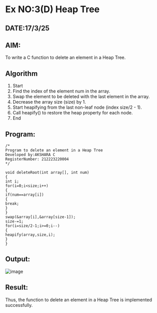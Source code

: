 # Ex NO:3(D) Heap Tree
## DATE:17/3/25
## AIM:
To write a C function to delete an element in a Heap Tree.

## Algorithm
1. Start
2. Find the index of the element num in the array.
3. Swap the element to be deleted with the last element in the array.
4. Decrease the array size (size) by 1.
5. Start heapifying from the last non-leaf node (index size/2 - 1).
6. Call heapify() to restore the heap property for each node.
7. End

## Program:
```
/*
Program to delete an element in a Heap Tree
Developed by:AKSHARA C 
RegisterNumber: 212223220004
*/
```
```
void deleteRoot(int array[], int num)
{
int i; 
for(i=0;i<size;i++)
{
if(num==array[i])
{
break;
}
}
swap(&array[i],&array[size-1]); 
size-=1;
for(i=size/2-1;i>=0;i--)
{
heapify(array,size,i);
}
}
```

## Output:
![image](https://github.com/user-attachments/assets/5398bf5c-63b3-4a42-82ee-bb32873868cd)

## Result:
Thus, the function to delete an element in a Heap Tree is implemented successfully.
